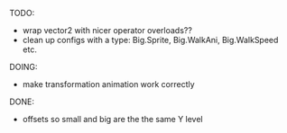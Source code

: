 ﻿
TODO:
- wrap vector2 with nicer operator overloads??
- clean up configs with a type: Big.Sprite, Big.WalkAni, Big.WalkSpeed etc.

DOING:
- make transformation animation work correctly

DONE:
- offsets so small and big are the the same Y level
